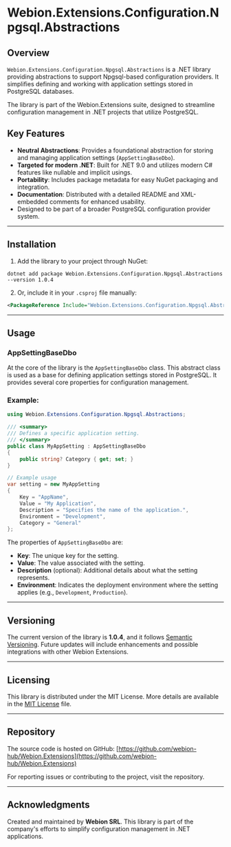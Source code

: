 # Webion.Extensions.Configuration.Npgsql.Abstractions

## Overview
`Webion.Extensions.Configuration.Npgsql.Abstractions` is a .NET library providing abstractions to support Npgsql-based configuration providers. It simplifies defining and working with application settings stored in PostgreSQL databases.

The library is part of the Webion.Extensions suite, designed to streamline configuration management in .NET projects that utilize PostgreSQL.

## Key Features
- **Neutral Abstractions**: Provides a foundational abstraction for storing and managing application settings (`AppSettingBaseDbo`).
- **Targeted for modern .NET**: Built for .NET 9.0 and utilizes modern C# features like nullable and implicit usings.
- **Portability**: Includes package metadata for easy NuGet packaging and integration.
- **Documentation**: Distributed with a detailed README and XML-embedded comments for enhanced usability.
- Designed to be part of a broader PostgreSQL configuration provider system.

---

## Installation
1. Add the library to your project through NuGet:
```shell script
dotnet add package Webion.Extensions.Configuration.Npgsql.Abstractions --version 1.0.4
```

2. Or, include it in your `.csproj` file manually:
```xml
<PackageReference Include="Webion.Extensions.Configuration.Npgsql.Abstractions" Version="1.0.4" />
```

---

## Usage

### AppSettingBaseDbo

At the core of the library is the `AppSettingBaseDbo` class. This abstract class is used as a base for defining application settings stored in PostgreSQL. It provides several core properties for configuration management.

### Example:

```csharp
using Webion.Extensions.Configuration.Npgsql.Abstractions;

/// <summary>
/// Defines a specific application setting.
/// </summary>
public class MyAppSetting : AppSettingBaseDbo
{
    public string? Category { get; set; }
}

// Example usage
var setting = new MyAppSetting
{
    Key = "AppName",
    Value = "My Application",
    Description = "Specifies the name of the application.",
    Environment = "Development",
    Category = "General"
};
```

The properties of `AppSettingBaseDbo` are:
- **Key**: The unique key for the setting.
- **Value**: The value associated with the setting.
- **Description** (optional): Additional details about what the setting represents.
- **Environment**: Indicates the deployment environment where the setting applies (e.g., `Development`, `Production`).

---

## Versioning
The current version of the library is **1.0.4**, and it follows [Semantic Versioning](https://semver.org/). Future updates will include enhancements and possible integrations with other Webion Extensions.

---

## Licensing
This library is distributed under the MIT License. More details are available in the [MIT License](https://licenses.nuget.org/MIT) file.

---

## Repository
The source code is hosted on GitHub:
[https://github.com/webion-hub/Webion.Extensions](https://github.com/webion-hub/Webion.Extensions)

For reporting issues or contributing to the project, visit the repository.

--- 

## Acknowledgments
Created and maintained by **Webion SRL**. This library is part of the company's efforts to simplify configuration management in .NET applications.